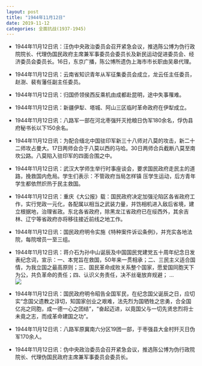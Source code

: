 ```yaml
---
layout: post
title: "1944年11月12日"
date: 2019-11-12
categories: 全面抗战(1937-1945)
---
```


<meta name="referrer" content="no-referrer" />

- 1944年11月12日讯：汪伪中央政治委员会召开紧急会议，推选陈公博为伪行政院院长、代理伪国民政府主席兼军事委员会委员长及新民运动促进委员会、经济委员会委员长。16日，东京广播，陈公博所遗伪上海市市长职由吴皋代理。 

- 1944年11月12日讯：云南省知识青年从军征集委员会成立，龙云任主任委员，赵澍、裴有藩任副主任委员。 

- 1944年11月12日讯：归国侨领侯西反乘机由成都赴昆明，途中失事罹难。 

- 1944年11月12日讯：新疆伊犁、塔城、阿山三区临时革命政府在伊犁成立。 

- 1944年11月12日讯：八路军一部在河北枣强歼灭抢粮日伪军180余名，俘伪县府秘书长以下150余名。 

- 1944年11月12日讯：为配合缅北中国驻印军新三十八师对八莫的攻击，新二十二师攻占曼大。17日两师会合于八莫以西的马哈。30日两师合兵截断八莫至南坎公路。八莫陷入驻印军的四面合围之中。 

- 1944年11月12日讯：武汉大学师生举行时事座谈会，要求国民政府走民主的道路，挽救国内危局。学生们表示：不管政府当局怎样镇 压学生运动，后方青年学生都依然炽热于民主救国。 

- 1944年11月12日讯：重庆《大公报》载：国民政府决定加强沦陷区各省政府工作，实行党政一元化，各配属以相当之武装力量，并饬相机进入敌后省境，建立根据地，治理省政。东北各省政府，除黑龙江省政府已在绥西外，其余吉林、辽宁等省政府亦将移往接近前线之地工作。 

- 1944年11月12日讯：国民政府明令实施《特种案件诉讼条例》，并充实各地法院，每院增员一至三组。 

- 1944年11月12日讯：蒋介石为孙中山诞辰及中国国民党建党五十周年纪念日发表纪念词，宣示：一、本党旨在救国，50年来一贯相承；二、三民主义适合国情，为我立国之最高原则；三、国民革命成败关系整个国家，愿爱国同胞天下为公，共负革命的责任；四、认识义务责任，决不丝毫放弃规避； ... <br/><img src="https://wx4.sinaimg.cn/large/aca367d8ly1g8v2p4alynj20c80900sr.jpg" />

- 1944年11月12日讯：国民政府明令昭告全国军民，在纪念国父诞辰之日，应切实“念国父遗教之谆切，知国家创业之艰难，法先烈为国牺牲之忠勇，合全国亿兆之同胞，成一德一心之团结”，“奋起迈进，以竟国父与一切先贤忠烈将士未竟之志，而成革命建国之功”。 

- 1944年11月12日讯：八路军原冀南六分区19团一部，于枣强县大金村歼灭日伪军170余人。 

- 1944年11月12日讯：伪中央政治委员会召开紧急会议，推选陈公博为伪行政院院长、代理伪国民政府主席兼军事委员会委员长。 

